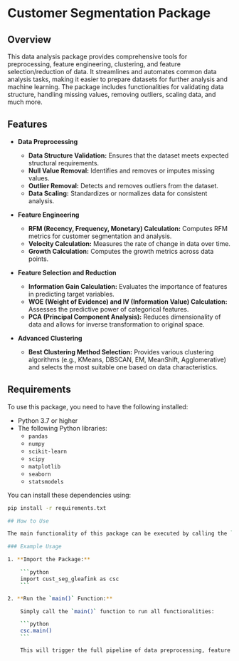 # Customer Segmentation Package

## Overview

This data analysis package provides comprehensive tools for preprocessing, feature engineering, clustering, and feature selection/reduction of data. It streamlines and automates common data analysis tasks, making it easier to prepare datasets for further analysis and machine learning. The package includes functionalities for validating data structure, handling missing values, removing outliers, scaling data, and much more.

## Features

- **Data Preprocessing**
  - **Data Structure Validation:** Ensures that the dataset meets expected structural requirements.
  - **Null Value Removal:** Identifies and removes or imputes missing values.
  - **Outlier Removal:** Detects and removes outliers from the dataset.
  - **Data Scaling:** Standardizes or normalizes data for consistent analysis.

- **Feature Engineering**
  - **RFM (Recency, Frequency, Monetary) Calculation:** Computes RFM metrics for customer segmentation and analysis.
  - **Velocity Calculation:** Measures the rate of change in data over time.
  - **Growth Calculation:** Computes the growth metrics across data points.

- **Feature Selection and Reduction**
  - **Information Gain Calculation:** Evaluates the importance of features in predicting target variables.
  - **WOE (Weight of Evidence) and IV (Information Value) Calculation:** Assesses the predictive power of categorical features.
  - **PCA (Principal Component Analysis):** Reduces dimensionality of data and allows for inverse transformation to original space.

- **Advanced Clustering**
  - **Best Clustering Method Selection:** Provides various clustering algorithms (e.g., KMeans, DBSCAN, EM, MeanShift, Agglomerative) and selects the most suitable one based on data characteristics.
  

## Requirements

To use this package, you need to have the following installed:

- Python 3.7 or higher
- The following Python libraries:
  - `pandas`
  - `numpy`
  - `scikit-learn`
  - `scipy`
  - `matplotlib`
  - `seaborn`
  - `statsmodels`

You can install these dependencies using:

```bash
pip install -r requirements.txt

## How to Use

The main functionality of this package can be executed by calling the `main()` function. This function orchestrates all the operations provided by the package, from data preprocessing to advanced clustering and feature selection/reduction.

### Example Usage

1. **Import the Package:**

    ```python
    import cust_seg_gleafink as csc
    ```

2. **Run the `main()` Function:**

    Simply call the `main()` function to run all functionalities:

    ```python
    csc.main()
    ```

    This will trigger the full pipeline of data preprocessing, feature engineering, clustering, and feature selection/reduction, as per the package's design.

